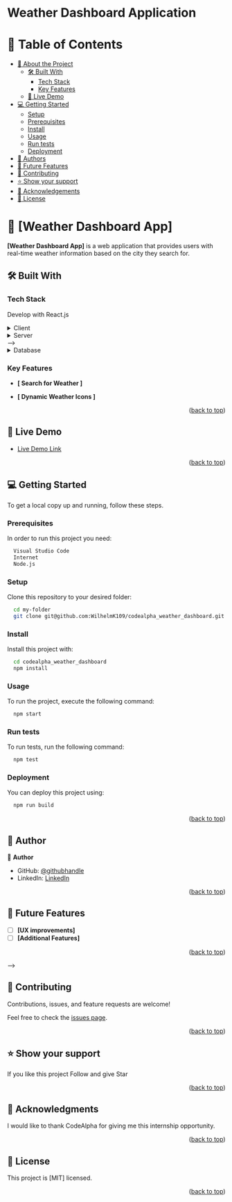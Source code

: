 # Weather Dashboard Application

<a name="readme-top"></a>

# 📗 Table of Contents

- [📖 About the Project](#about-project)
  - [🛠 Built With](#built-with)
    - [Tech Stack](#tech-stack)
    - [Key Features](#key-features)
  - [🚀 Live Demo](#live-demo)
- [💻 Getting Started](#getting-started)
  - [Setup](#setup)
  - [Prerequisites](#prerequisites)
  - [Install](#install)
  - [Usage](#usage)
  - [Run tests](#run-tests)
  - [Deployment](#deployment)
- [👥 Authors](#authors)
- [🔭 Future Features](#future-features)
- [🤝 Contributing](#contributing)
- [⭐️ Show your support](#support)
- [🙏 Acknowledgements](#acknowledgements)
- [📝 License](#license)


# 📖 [Weather Dashboard App] <a name="about-project"></a>

**[Weather Dashboard App]** is a web application that provides users with real-time weather information based on the city they search for.

## 🛠 Built With <a name="built-with"></a>

### Tech Stack <a name="tech-stack"></a>

 Develop with React.js

<details>
  <summary>Client</summary>
  <ul>
    <li><a href="https://reactjs.org/">React.js</a></li>
  </ul>
</details>

<details>
  <summary>Server</summary>
  <ul>
    <li>N/A</a></li>
  </ul>
</details> -->

<details>
<summary>Database</summary>
  <ul>
    <li>N/A</li>
  </ul>
</details>


### Key Features <a name="key-features"></a>

- **[ Search for Weather ]**

- **[ Dynamic Weather Icons ]**

<p align="right">(<a href="#readme-top">back to top</a>)</p>


## 🚀 Live Demo <a name="live-demo"></a>

- [Live Demo Link]()

<p align="right">(<a href="#readme-top">back to top</a>)</p>


## 💻 Getting Started <a name="getting-started"></a>


To get a local copy up and running, follow these steps.

### Prerequisites

In order to run this project you need:

```sh
  Visual Studio Code
  Internet
  Node.js
```

### Setup

Clone this repository to your desired folder:

```sh
  cd my-folder
  git clone git@github.com:WilhelmK109/codealpha_weather_dashboard.git
```

### Install

Install this project with:

```sh
  cd codealpha_weather_dashboard
  npm install
```

### Usage

To run the project, execute the following command:

```sh
  npm start
```

### Run tests

To run tests, run the following command:

```sh
  npm test
```

### Deployment

You can deploy this project using:

```sh
  npm run build
```

<p align="right">(<a href="#readme-top">back to top</a>)</p>


## 👤 Author <a name="authors"></a>

👤 **Author**

- GitHub: [@githubhandle](https://github.com/WilhelmK109)
- LinkedIn: [LinkedIn](https://www.linkedin.com/in/wilhelm-kamulunga-613675114/)

<p align="right">(<a href="#readme-top">back to top</a>)</p>


## 🔭 Future Features <a name="future-features"></a>

- [ ] **[UX improvements]**
- [ ] **[Additional Features]**

<p align="right">(<a href="#readme-top">back to top</a>)</p> -->


## 🤝 Contributing <a name="contributing"></a>

Contributions, issues, and feature requests are welcome!

Feel free to check the [issues page](../../issues/).

<p align="right">(<a href="#readme-top">back to top</a>)</p>


## ⭐️ Show your support <a name="support"></a>

If you like this project Follow and give Star

<p align="right">(<a href="#readme-top">back to top</a>)</p>


## 🙏 Acknowledgments <a name="acknowledgements"></a>

I would like to thank CodeAlpha for giving me this internship opportunity.

<p align="right">(<a href="#readme-top">back to top</a>)</p>


## 📝 License <a name="license"></a>

This project is [MIT] licensed.

<p align="right">(<a href="#readme-top">back to top</a>)</p>
